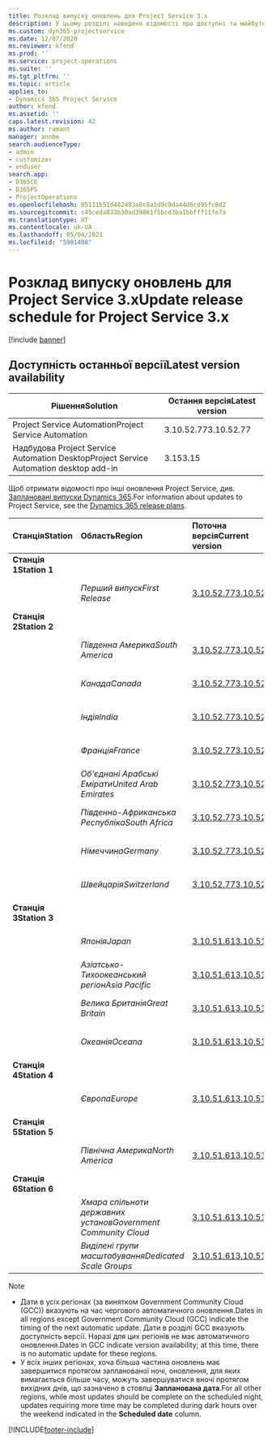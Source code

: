 ```yaml
---
title: Розклад випуску оновлень для Project Service 3.x
description: У цьому розділі наведено відомості про доступні та майбутні випуски Dynamics 365 Project Service Automation.
ms.custom: dyn365-projectservice
ms.date: 12/07/2020
ms.reviewer: kfend
ms.prod: ''
ms.service: project-operations
ms.suite: ''
ms.tgt_pltfrm: ''
ms.topic: article
applies_to:
- Dynamics 365 Project Service
author: kfend
ms.assetid: ''
caps.latest.revision: 42
ms.author: rumant
manager: annbe
search.audienceType:
- admin
- customizer
- enduser
search.app:
- D365CE
- D365PS
- ProjectOperations
ms.openlocfilehash: 05111b51d482493a8c8a1d9c9da44d6cd95fc8d2
ms.sourcegitcommit: c45ceda833b30ad39861f5bcd3ba1bbfff11fe7a
ms.translationtype: HT
ms.contentlocale: uk-UA
ms.lasthandoff: 05/04/2021
ms.locfileid: "5981408"
---
```

# <a name="update-release-schedule-for-project-service-3x"></a><span data-ttu-id="95a15-103">Розклад випуску оновлень для Project Service 3.x</span><span class="sxs-lookup"><span data-stu-id="95a15-103">Update release schedule for Project Service 3.x</span></span>

[!include [banner](../includes/psa-now-project-operations.md)]

## <a name="latest-version-availability"></a><span data-ttu-id="95a15-104">Доступність останньої версії</span><span class="sxs-lookup"><span data-stu-id="95a15-104">Latest version availability</span></span>

| <span data-ttu-id="95a15-105">Рішення</span><span class="sxs-lookup"><span data-stu-id="95a15-105">Solution</span></span>  | <span data-ttu-id="95a15-106">Остання версія</span><span class="sxs-lookup"><span data-stu-id="95a15-106">Latest version</span></span> |
|-------|----|
| <span data-ttu-id="95a15-107">Project Service Automation</span><span class="sxs-lookup"><span data-stu-id="95a15-107">Project Service Automation</span></span>    | <span data-ttu-id="95a15-108">3.10.52.77</span><span class="sxs-lookup"><span data-stu-id="95a15-108">3.10.52.77</span></span> |
| <span data-ttu-id="95a15-109">Надбудова Project Service Automation Desktop</span><span class="sxs-lookup"><span data-stu-id="95a15-109">Project Service Automation desktop add-in</span></span>                | <span data-ttu-id="95a15-110">3.15</span><span class="sxs-lookup"><span data-stu-id="95a15-110">3.15</span></span>          |

<span data-ttu-id="95a15-111">Щоб отримати відомості про інші оновлення Project Service, див. [Заплановані випуски Dynamics 365](/dynamics365/release-plans/).</span><span class="sxs-lookup"><span data-stu-id="95a15-111">For information about updates to Project Service, see the [Dynamics 365 release plans](/dynamics365/release-plans/).</span></span> 

| <span data-ttu-id="95a15-112">Станція</span><span class="sxs-lookup"><span data-stu-id="95a15-112">Station</span></span>  | <span data-ttu-id="95a15-113">Область</span><span class="sxs-lookup"><span data-stu-id="95a15-113">Region</span></span> | <span data-ttu-id="95a15-114">Поточна версія</span><span class="sxs-lookup"><span data-stu-id="95a15-114">Current version</span></span> | <span data-ttu-id="95a15-115">Наступна версія</span><span class="sxs-lookup"><span data-stu-id="95a15-115">Next version</span></span> |  <span data-ttu-id="95a15-116">Запланована дата</span><span class="sxs-lookup"><span data-stu-id="95a15-116">Scheduled date</span></span>
| :---   | :---   | :---   | :---   |:---   |         
|<span data-ttu-id="95a15-117"><strong>Станція 1</strong></span><span class="sxs-lookup"><span data-stu-id="95a15-117"><strong>Station 1</strong></span></span> | |  |  | |
| | <span data-ttu-id="95a15-118"><i>Перший випуск</i></span><span class="sxs-lookup"><span data-stu-id="95a15-118"><i>First Release</i></span></span> | [<span data-ttu-id="95a15-119">3.10.52.77</span><span class="sxs-lookup"><span data-stu-id="95a15-119">3.10.52.77</span></span>](whats-new-ur-31.md) | <span data-ttu-id="95a15-120">Має бути визначено</span><span class="sxs-lookup"><span data-stu-id="95a15-120">TBD</span></span> | <span data-ttu-id="95a15-121">28 травня 2021</span><span class="sxs-lookup"><span data-stu-id="95a15-121">May 28, 2021</span></span>
|<span data-ttu-id="95a15-122"><strong>Станція 2</strong></span><span class="sxs-lookup"><span data-stu-id="95a15-122"><strong>Station 2</strong></span></span> | |  |  | |
| | <span data-ttu-id="95a15-123"><i>Південна Америка</i></span><span class="sxs-lookup"><span data-stu-id="95a15-123"><i>South America</i></span></span> | [<span data-ttu-id="95a15-124">3.10.52.77</span><span class="sxs-lookup"><span data-stu-id="95a15-124">3.10.52.77</span></span>](whats-new-ur-31.md) | <span data-ttu-id="95a15-125">Має бути визначено</span><span class="sxs-lookup"><span data-stu-id="95a15-125">TBD</span></span> | <span data-ttu-id="95a15-126">4 червня 2021 року</span><span class="sxs-lookup"><span data-stu-id="95a15-126">June 4, 2021</span></span>
| | <span data-ttu-id="95a15-127"><i>Канада</i></span><span class="sxs-lookup"><span data-stu-id="95a15-127"><i>Canada</i></span></span> | [<span data-ttu-id="95a15-128">3.10.52.77</span><span class="sxs-lookup"><span data-stu-id="95a15-128">3.10.52.77</span></span>](whats-new-ur-31.md) | <span data-ttu-id="95a15-129">Має бути визначено</span><span class="sxs-lookup"><span data-stu-id="95a15-129">TBD</span></span> | <span data-ttu-id="95a15-130">4 червня 2021 року</span><span class="sxs-lookup"><span data-stu-id="95a15-130">June 4, 2021</span></span>
| | <span data-ttu-id="95a15-131"><i>Індія</i></span><span class="sxs-lookup"><span data-stu-id="95a15-131"><i>India</i></span></span> | [<span data-ttu-id="95a15-132">3.10.52.77</span><span class="sxs-lookup"><span data-stu-id="95a15-132">3.10.52.77</span></span>](whats-new-ur-31.md) | <span data-ttu-id="95a15-133">Має бути визначено</span><span class="sxs-lookup"><span data-stu-id="95a15-133">TBD</span></span> | <span data-ttu-id="95a15-134">4 червня 2021 року</span><span class="sxs-lookup"><span data-stu-id="95a15-134">June 4, 2021</span></span>
| | <span data-ttu-id="95a15-135"><i>Франція</i></span><span class="sxs-lookup"><span data-stu-id="95a15-135"><i>France</i></span></span> | [<span data-ttu-id="95a15-136">3.10.52.77</span><span class="sxs-lookup"><span data-stu-id="95a15-136">3.10.52.77</span></span>](whats-new-ur-31.md) | <span data-ttu-id="95a15-137">Має бути визначено</span><span class="sxs-lookup"><span data-stu-id="95a15-137">TBD</span></span> | <span data-ttu-id="95a15-138">4 червня 2021 року</span><span class="sxs-lookup"><span data-stu-id="95a15-138">June 4, 2021</span></span>
| | <span data-ttu-id="95a15-139"><i>Об'єднані Арабські Емірати</i></span><span class="sxs-lookup"><span data-stu-id="95a15-139"><i>United Arab Emirates</i></span></span> | [<span data-ttu-id="95a15-140">3.10.52.77</span><span class="sxs-lookup"><span data-stu-id="95a15-140">3.10.52.77</span></span>](whats-new-ur-31.md) | <span data-ttu-id="95a15-141">Має бути визначено</span><span class="sxs-lookup"><span data-stu-id="95a15-141">TBD</span></span> | <span data-ttu-id="95a15-142">4 червня 2021 року</span><span class="sxs-lookup"><span data-stu-id="95a15-142">June 4, 2021</span></span>
| | <span data-ttu-id="95a15-143"><i>Південно-Африканська Республіка</i></span><span class="sxs-lookup"><span data-stu-id="95a15-143"><i>South Africa</i></span></span> | [<span data-ttu-id="95a15-144">3.10.52.77</span><span class="sxs-lookup"><span data-stu-id="95a15-144">3.10.52.77</span></span>](whats-new-ur-31.md) | <span data-ttu-id="95a15-145">Має бути визначено</span><span class="sxs-lookup"><span data-stu-id="95a15-145">TBD</span></span> | <span data-ttu-id="95a15-146">4 червня 2021 року</span><span class="sxs-lookup"><span data-stu-id="95a15-146">June 4, 2021</span></span>
| | <span data-ttu-id="95a15-147"><i>Німеччина</i></span><span class="sxs-lookup"><span data-stu-id="95a15-147"><i>Germany</i></span></span> | [<span data-ttu-id="95a15-148">3.10.52.77</span><span class="sxs-lookup"><span data-stu-id="95a15-148">3.10.52.77</span></span>](whats-new-ur-31.md) | <span data-ttu-id="95a15-149">Має бути визначено</span><span class="sxs-lookup"><span data-stu-id="95a15-149">TBD</span></span> | <span data-ttu-id="95a15-150">4 червня 2021 року</span><span class="sxs-lookup"><span data-stu-id="95a15-150">June 4, 2021</span></span>
| | <span data-ttu-id="95a15-151"><i>Швейцарія</i></span><span class="sxs-lookup"><span data-stu-id="95a15-151"><i>Switzerland</i></span></span> | [<span data-ttu-id="95a15-152">3.10.52.77</span><span class="sxs-lookup"><span data-stu-id="95a15-152">3.10.52.77</span></span>](whats-new-ur-31.md) | <span data-ttu-id="95a15-153">Має бути визначено</span><span class="sxs-lookup"><span data-stu-id="95a15-153">TBD</span></span> | <span data-ttu-id="95a15-154">4 червня 2021 року</span><span class="sxs-lookup"><span data-stu-id="95a15-154">June 4, 2021</span></span>
|<span data-ttu-id="95a15-155"><strong>Станція 3</strong></span><span class="sxs-lookup"><span data-stu-id="95a15-155"><strong>Station 3</strong></span></span> | |  |  | |
| | <span data-ttu-id="95a15-156"><i>Японія</i></span><span class="sxs-lookup"><span data-stu-id="95a15-156"><i>Japan</i></span></span> | [<span data-ttu-id="95a15-157">3.10.51.61</span><span class="sxs-lookup"><span data-stu-id="95a15-157">3.10.51.61</span></span>](whats-new-ur-30.md) | [<span data-ttu-id="95a15-158">3.10.52.77</span><span class="sxs-lookup"><span data-stu-id="95a15-158">3.10.52.77</span></span>](whats-new-ur-31.md) | <span data-ttu-id="95a15-159">07 травня 2021</span><span class="sxs-lookup"><span data-stu-id="95a15-159">May 07, 2021</span></span>
| | <span data-ttu-id="95a15-160"><i>Азіатсько-Тихоокеанський регіон</i></span><span class="sxs-lookup"><span data-stu-id="95a15-160"><i>Asia Pacific</i></span></span> | [<span data-ttu-id="95a15-161">3.10.51.61</span><span class="sxs-lookup"><span data-stu-id="95a15-161">3.10.51.61</span></span>](whats-new-ur-30.md) | [<span data-ttu-id="95a15-162">3.10.52.77</span><span class="sxs-lookup"><span data-stu-id="95a15-162">3.10.52.77</span></span>](whats-new-ur-31.md) | <span data-ttu-id="95a15-163">07 травня 2021</span><span class="sxs-lookup"><span data-stu-id="95a15-163">May 07, 2021</span></span>
| | <span data-ttu-id="95a15-164"><i>Велика Британія</i></span><span class="sxs-lookup"><span data-stu-id="95a15-164"><i>Great Britain</i></span></span> | [<span data-ttu-id="95a15-165">3.10.51.61</span><span class="sxs-lookup"><span data-stu-id="95a15-165">3.10.51.61</span></span>](whats-new-ur-30.md) | [<span data-ttu-id="95a15-166">3.10.52.77</span><span class="sxs-lookup"><span data-stu-id="95a15-166">3.10.52.77</span></span>](whats-new-ur-31.md) | <span data-ttu-id="95a15-167">07 травня 2021</span><span class="sxs-lookup"><span data-stu-id="95a15-167">May 07, 2021</span></span>
| | <span data-ttu-id="95a15-168"><i>Океанія</i></span><span class="sxs-lookup"><span data-stu-id="95a15-168"><i>Oceana</i></span></span> | [<span data-ttu-id="95a15-169">3.10.51.61</span><span class="sxs-lookup"><span data-stu-id="95a15-169">3.10.51.61</span></span>](whats-new-ur-30.md) | [<span data-ttu-id="95a15-170">3.10.52.77</span><span class="sxs-lookup"><span data-stu-id="95a15-170">3.10.52.77</span></span>](whats-new-ur-31.md) | <span data-ttu-id="95a15-171">07 травня 2021</span><span class="sxs-lookup"><span data-stu-id="95a15-171">May 07, 2021</span></span>
|<span data-ttu-id="95a15-172"><strong>Станція 4</strong></span><span class="sxs-lookup"><span data-stu-id="95a15-172"><strong>Station 4</strong></span></span> | |  |  | |
| | <span data-ttu-id="95a15-173"><i>Європа</i></span><span class="sxs-lookup"><span data-stu-id="95a15-173"><i>Europe</i></span></span> | [<span data-ttu-id="95a15-174">3.10.51.61</span><span class="sxs-lookup"><span data-stu-id="95a15-174">3.10.51.61</span></span>](whats-new-ur-30.md) | [<span data-ttu-id="95a15-175">3.10.52.77</span><span class="sxs-lookup"><span data-stu-id="95a15-175">3.10.52.77</span></span>](whats-new-ur-31.md) | <span data-ttu-id="95a15-176">14 травня 2021</span><span class="sxs-lookup"><span data-stu-id="95a15-176">May 14, 2021</span></span>
|<span data-ttu-id="95a15-177"><strong>Станція 5</strong></span><span class="sxs-lookup"><span data-stu-id="95a15-177"><strong>Station 5</strong></span></span> | |  |  | |
| | <span data-ttu-id="95a15-178"><i>Північна Америка</i></span><span class="sxs-lookup"><span data-stu-id="95a15-178"><i>North America</i></span></span> | [<span data-ttu-id="95a15-179">3.10.51.61</span><span class="sxs-lookup"><span data-stu-id="95a15-179">3.10.51.61</span></span>](whats-new-ur-30.md) | [<span data-ttu-id="95a15-180">3.10.52.77</span><span class="sxs-lookup"><span data-stu-id="95a15-180">3.10.52.77</span></span>](whats-new-ur-31.md) | <span data-ttu-id="95a15-181">21 травня 2021</span><span class="sxs-lookup"><span data-stu-id="95a15-181">May 21, 2021</span></span>
|<span data-ttu-id="95a15-182"><strong>Станція 6</strong></span><span class="sxs-lookup"><span data-stu-id="95a15-182"><strong>Station 6</strong></span></span> | |  |  | |
| | <span data-ttu-id="95a15-183"><i>Хмара спільноти державних установ</i></span><span class="sxs-lookup"><span data-stu-id="95a15-183"><i>Government Community Cloud</i></span></span> | [<span data-ttu-id="95a15-184">3.10.51.61</span><span class="sxs-lookup"><span data-stu-id="95a15-184">3.10.51.61</span></span>](whats-new-ur-30.md) | [<span data-ttu-id="95a15-185">3.10.52.77</span><span class="sxs-lookup"><span data-stu-id="95a15-185">3.10.52.77</span></span>](whats-new-ur-31.md) | <span data-ttu-id="95a15-186">21 травня 2021</span><span class="sxs-lookup"><span data-stu-id="95a15-186">May 21, 2021</span></span>
| | <span data-ttu-id="95a15-187"><i>Виділені групи масштабування</i></span><span class="sxs-lookup"><span data-stu-id="95a15-187"><i>Dedicated Scale Groups</i></span></span> | [<span data-ttu-id="95a15-188">3.10.51.61</span><span class="sxs-lookup"><span data-stu-id="95a15-188">3.10.51.61</span></span>](whats-new-ur-30.md) | [<span data-ttu-id="95a15-189">3.10.52.77</span><span class="sxs-lookup"><span data-stu-id="95a15-189">3.10.52.77</span></span>](whats-new-ur-31.md) | <span data-ttu-id="95a15-190">28 травня 2021</span><span class="sxs-lookup"><span data-stu-id="95a15-190">May 28, 2021</span></span>

>[!Note]
> - <span data-ttu-id="95a15-191">Дати в усіх регіонах (за винятком Government Community Cloud (GCC)) вказують на час чергового автоматичного оновлення.</span><span class="sxs-lookup"><span data-stu-id="95a15-191">Dates in all regions except Government Community Cloud (GCC) indicate the timing of the next automatic update.</span></span> <span data-ttu-id="95a15-192">Дати в розділі GCC вказують доступність версії. Наразі для цих регіонів не має автоматичного оновлення.</span><span class="sxs-lookup"><span data-stu-id="95a15-192">Dates in GCC indicate version availability; at this time, there is no automatic update for these regions.</span></span>
> - <span data-ttu-id="95a15-193">У всіх інших регіонах, хоча більша частина оновлень має завершитися протягом запланованої ночі, оновлення, для яких вимагається більше часу, можуть завершуватися вночі протягом вихідних днів, що зазначено в стовпці **Запланована дата**.</span><span class="sxs-lookup"><span data-stu-id="95a15-193">For all other regions, while most updates should be complete on the scheduled night, updates requiring more time may be completed during dark hours over the weekend indicated in the **Scheduled date** column.</span></span>


[!INCLUDE[footer-include](../includes/footer-banner.md)]
